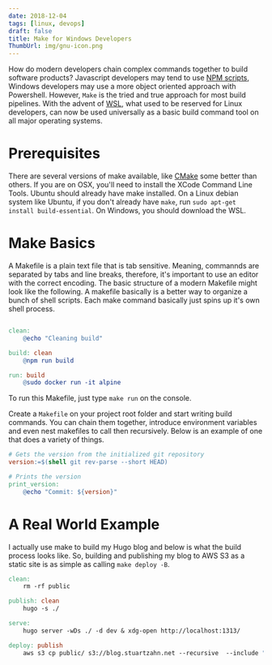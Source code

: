 ```yaml
---
date: 2018-12-04
tags: [linux, devops]
draft: false
title: Make for Windows Developers
ThumbUrl: img/gnu-icon.png
---
```


How do modern developers chain complex commands together to build software products? Javascript developers may tend to use [NPM scripts](https://docs.npmjs.com/misc/scripts), Windows developers may use  a more object oriented approach with Powershell. However, `Make` is the tried and true approach for most build pipelines. With the advent of [WSL](https://docs.microsoft.com/en-us/windows/wsl/faq), what used to be reserved for Linux developers, can now be used universally as a basic build command tool on all major operating systems.

# Prerequisites

There are several versions of make available, like [CMake](https://cmake.org/) some better than others. If you are on OSX, you'll need to install the XCode Command Line Tools. Ubuntu should already have make installed. On a Linux debian system like Ubuntu, if you don't already have `make`, run `sudo apt-get install build-essential`. On Windows, you should download the WSL.



# Make Basics

A Makefile is a plain text file that is tab sensitive. Meaning, commannds are separated by tabs and line breaks, therefore, it's important to use an editor with the correct encoding. The basic structure of a modern Makefile might look like the following. A makefile basically is a better way to organize a bunch of shell scripts. Each make command basically just spins up it's own shell process.

```Makefile

clean:
    @echo "Cleaning build"

build: clean
    @npm run build

run: build
    @sudo docker run -it alpine

```

To run this Makefile, just type `make run` on the console.

Create a `Makefile` on your project root folder and start writing build commands. You can chain them together, introduce environment variables and even nest makefiles to call then recursively. Below is an example of one that does a variety of things.

```Makefile
# Gets the version from the initialized git repository
version:=$(shell git rev-parse --short HEAD)

# Prints the version
print_version:
	@echo "Commit: ${version}"
```

# A Real World Example

I actually use make to build my Hugo blog and below is what the build process looks like. So, building and publishing my blog to AWS S3 as a static site is as simple as calling `make deploy -B`.

```Makefile
clean:
	rm -rf public

publish: clean
	hugo -s ./

serve:
	hugo server -wDs ./ -d dev & xdg-open http://localhost:1313/

deploy: publish
	aws s3 cp public/ s3://blog.stuartzahn.net --recursive  --include "*" --acl public-read
```
